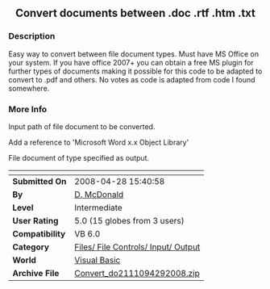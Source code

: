 ﻿<div align="center">

## Convert documents between \.doc \.rtf \.htm \.txt


</div>

### Description

Easy way to convert between file document types. Must have MS Office on your system. If you have office 2007+ you can obtain a free MS plugin for further types of documents making it possible for this code to be adapted to convert to .pdf and others. No votes as code is adapted from code I found somewhere.
 
### More Info
 
Input path of file document to be converted.

Add a reference to 'Microsoft Word x.x Object Library'

File document of type specified as output.


<span>             |<span>
---                |---
**Submitted On**   |2008-04-28 15:40:58
**By**             |[D\. McDonald](https://github.com/Planet-Source-Code/PSCIndex/blob/master/ByAuthor/d-mcdonald.md)
**Level**          |Intermediate
**User Rating**    |5.0 (15 globes from 3 users)
**Compatibility**  |VB 6\.0
**Category**       |[Files/ File Controls/ Input/ Output](https://github.com/Planet-Source-Code/PSCIndex/blob/master/ByCategory/files-file-controls-input-output__1-3.md)
**World**          |[Visual Basic](https://github.com/Planet-Source-Code/PSCIndex/blob/master/ByWorld/visual-basic.md)
**Archive File**   |[Convert\_do2111094292008\.zip](https://github.com/Planet-Source-Code/d-mcdonald-convert-documents-between-doc-rtf-htm-txt__1-70474/archive/master.zip)








